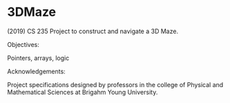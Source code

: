 # 3DMaze
(2019) CS 235 Project to construct and navigate a 3D Maze.

Objectives:

Pointers, arrays, logic


Acknowledgements:

Project specifications designed by professors in the college of Physical and Mathematical Sciences at Brigahm Young University.
